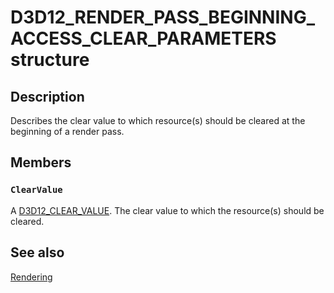 # D3D12_RENDER_PASS_BEGINNING_ACCESS_CLEAR_PARAMETERS structure

## Description

Describes the clear value to which resource(s) should be cleared at the beginning of a render pass.

## Members

### `ClearValue`

A [D3D12_CLEAR_VALUE](https://learn.microsoft.com/windows/desktop/api/d3d12/ns-d3d12-d3d12_clear_value). The clear value to which the resource(s) should be cleared.

## See also

[Rendering](https://learn.microsoft.com/windows/desktop/direct3d12/rendering)